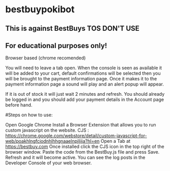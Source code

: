 # bestbuypokibot

## This is against BestBuys TOS DON'T USE
## For educational purposes only!

Browser based (chrome recomended)

You will need to leave a tab open. When the console is seen as available it will be added to your cart, default confirmations will be selected then you will be brought to the payment information page. Once it makes it to the payment information page a sound will play and an alert popup will appear.

If it is out of stock it will just wait 2 minutes and refresh.
You should already be logged in and you should add your payment details in the Account page before hand.

#Steps on how to use:

Open Google Chrome
Install a Browser Extension that allows you to run custom javascript on the website.
CJS : https://chrome.google.com/webstore/detail/custom-javascript-for-web/poakhlngfciodnhlhhgnaaelnpjljija?hl=en
Open a Tab at https://bestbuy.com
Once installed click the CJS icon in the top right of the browser window.
Paste the code from the BestBuy.js file and press Save.
Refresh and it will become active. You can see the log posts in the Developer Console of your web browser.
